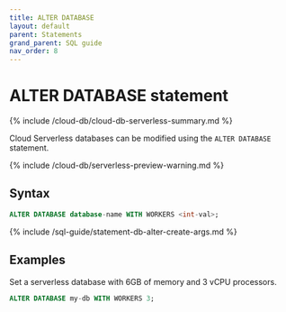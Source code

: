 ```yaml
---
title: ALTER DATABASE
layout: default
parent: Statements
grand_parent: SQL guide
nav_order: 8
---
```


# ALTER DATABASE statement

{% include /cloud-db/cloud-db-serverless-summary.md %}

Cloud Serverless databases can be modified using the `ALTER DATABASE` statement.

{% include /cloud-db/serverless-preview-warning.md %}

## Syntax

```sql
ALTER DATABASE database-name WITH WORKERS <int-val>;
```

{% include /sql-guide/statement-db-alter-create-args.md %}

## Examples

Set a serverless database with 6GB of memory and 3 vCPU processors.

```sql
ALTER DATABASE my-db WITH WORKERS 3;
```
